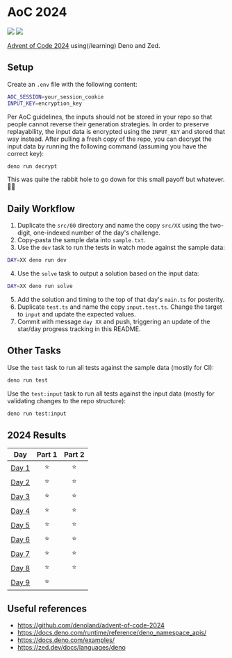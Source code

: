 # AoC 2024

[![](https://img.shields.io/badge/stars%20⭐-17-yellow)](#2024-results)
[![](https://img.shields.io/badge/days%20completed-8-red)](#2024-results)

[Advent of Code 2024](https://adventofcode.com/2024) using(/learning) Deno and Zed.

## Setup

Create an `.env` file with the following content:

```sh
AOC_SESSION=your_session_cookie
INPUT_KEY=encryption_key
```

Per AoC guidelines, the inputs should not be stored in your repo so that people cannot reverse their generation strategies.
In order to preserve replayability, the input data is encrypted using the `INPUT_KEY` and stored that way instead.
After pulling a fresh copy of the repo, you can decrypt the input data by running the following command (assuming you have the correct key):

```sh
deno run decrypt
```

This was quite the rabbit hole to go down for this small payoff but whatever. 🤷‍♀️

## Daily Workflow

1. Duplicate the `src/00` directory and name the copy `src/XX` using the two-digit, one-indexed number of the day's challenge.
2. Copy-pasta the sample data into `sample.txt`.
3. Use the `dev` task to run the tests in watch mode against the sample data:

```sh
DAY=XX deno run dev
```

4. Use the `solve` task to output a solution based on the input data:

```sh
DAY=XX deno run solve
```

5. Add the solution and timing to the top of that day's `main.ts` for posterity.
6. Duplicate `test.ts` and name the copy `input.test.ts`. Change the target to `input` and update the expected values.
7. Commit with message `day XX` and push, triggering an update of the star/day progress tracking in this README.

## Other Tasks

Use the `test` task to run all tests against the sample data (mostly for CI):

```sh
deno run test
```

Use the `test:input` task to run all tests against the input data (mostly for validating changes to the repo structure):

```sh
deno run test:input
```

<!--- advent_readme_stars table --->
## 2024 Results

| Day | Part 1 | Part 2 |
| :---: | :---: | :---: |
| [Day 1](https://adventofcode.com/2024/day/1) | ⭐ | ⭐ |
| [Day 2](https://adventofcode.com/2024/day/2) | ⭐ | ⭐ |
| [Day 3](https://adventofcode.com/2024/day/3) | ⭐ | ⭐ |
| [Day 4](https://adventofcode.com/2024/day/4) | ⭐ | ⭐ |
| [Day 5](https://adventofcode.com/2024/day/5) | ⭐ | ⭐ |
| [Day 6](https://adventofcode.com/2024/day/6) | ⭐ | ⭐ |
| [Day 7](https://adventofcode.com/2024/day/7) | ⭐ | ⭐ |
| [Day 8](https://adventofcode.com/2024/day/8) | ⭐ | ⭐ |
| [Day 9](https://adventofcode.com/2024/day/9) | ⭐ |   |
<!--- advent_readme_stars table --->

## Useful references

- https://github.com/denoland/advent-of-code-2024
- https://docs.deno.com/runtime/reference/deno_namespace_apis/
- https://docs.deno.com/examples/
- https://zed.dev/docs/languages/deno
